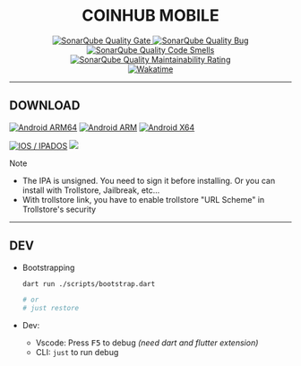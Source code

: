 <h1 align=center>
  COINHUB MOBILE
</h1>

<div align=center>
  <a href="https://sonarcloud.io/summary/new_code?id=coinhub-uit_mobile">
    <img alt="SonarQube Quality Gate" src="https://sonarcloud.io/api/project_badges/measure?project=coinhub-uit_mobile&metric=alert_status"/>
  </a>
  <a href="https://sonarcloud.io/summary/new_code?id=coinhub-uit_mobile">
    <img alt="SonarQube Quality Bug" src="https://sonarcloud.io/api/project_badges/measure?project=coinhub-uit_mobile&metric=bugs"/>
  </a>
  <a href="https://sonarcloud.io/summary/new_code?id=coinhub-uit_mobile">
    <img alt="SonarQube Quality Code Smells" src="https://sonarcloud.io/api/project_badges/measure?project=coinhub-uit_mobile&metric=code_smells"/>
  </a>
  <a href="https://sonarcloud.io/summary/new_code?id=coinhub-uit_mobile">
    <img alt="SonarQube Quality Maintainability Rating" src="https://sonarcloud.io/api/project_badges/measure?project=coinhub-uit_mobile&metric=sqale_rating"/>
  </a>
  <br />
  <a href="https://wakatime.com/badge/github/coinhub-uit/mobile">
    <img alt="Wakatime" src="https://wakatime.com/badge/github/coinhub-uit/mobile.svg"/>
  </a>
</div>

---

## DOWNLOAD

[![Android ARM64](https://img.shields.io/badge/android-arm64-cba6f7?style=for-the-badge&logo=android&logoColor=a6e3a1)](../../releases/latest/download/coinhub-arm64.apk)
[![Android ARM](https://img.shields.io/badge/android-arm-f38ba8?style=for-the-badge&logo=android&logoColor=a6e3a1)](../../releases/latest/download/coinhub-arm.apk)
[![Android X64](https://img.shields.io/badge/android-x64-fab387?style=for-the-badge&logo=android&logoColor=a6e3a1)](../../releases/latest/download/coinhub-x64.apk)

[![IOS / IPADOS](https://img.shields.io/badge/ios%20%2F%20ipados-ipa-f9e2af?style=for-the-badge&logo=apple&logoColor=cdd6f4)](../../releases/latest/download/coinhub.ipa)
<a href="apple-magnifier://install?url=https://github.com/coinhub/mobile/releases/latest/download/coinhub.ipa">
  <img src="https://img.shields.io/badge/ios%20%2F%20ipados-trollstore-89b4fa?style=for-the-badge&logoColor=cdd6f4"/>
</a>

> [!NOTE]
>
> - The IPA is unsigned. You need to sign it before installing. Or you can install with Trollstore, Jailbreak, etc...
> - With trollstore link, you have to enable trollstore "URL Scheme" in Trollstore's security

---

## DEV

- Bootstrapping

  ```sh
  dart run ./scripts/bootstrap.dart

  # or
  # just restore
  ```

- Dev:
  - Vscode: Press <kbd>F5</kbd> to debug _(need dart and flutter extension)_
  - CLI: `just` to run debug
